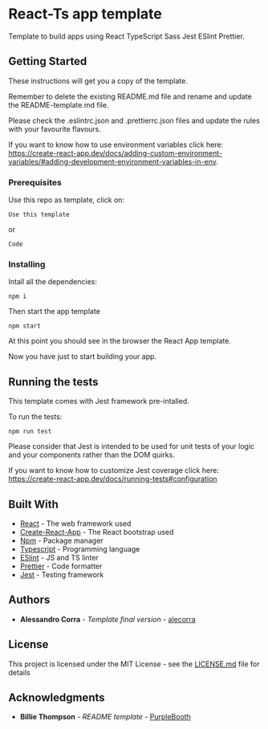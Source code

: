 # React-Ts app template

Template to build apps using React TypeScript Sass Jest ESlint Prettier.

## Getting Started

These instructions will get you a copy of the template.

Remember to delete the existing README.md file and rename and update the README-template.md file.

Please check the .eslintrc.json and .prettierrc.json files and update the rules with your favourite flavours.

If you want to know how to use environment variables click here: https://create-react-app.dev/docs/adding-custom-environment-variables/#adding-development-environment-variables-in-env.

### Prerequisites

Use this repo as template, click on:

```
Use this template
```

or

```
Code
```

### Installing

Intall all the dependencies:

```
npm i
```

Then start the app template

```
npm start
```

At this point you should see in the browser the React App template.

Now you have just to start building your app.

## Running the tests

This template comes with Jest framework pre-intalled.

To run the tests:

```
npm run test
```

Please consider that Jest is intended to be used for unit tests of your logic and your components rather than the DOM quirks.

If you want to know how to customize Jest coverage click here: https://create-react-app.dev/docs/running-tests#configuration

## Built With

* [React](https://reactjs.org/) - The web framework used
* [Create-React-App](https://create-react-app.dev/) - The React bootstrap used
* [Npm](https://www.npmjs.com/) - Package manager
* [Typescript](https://www.typescriptlang.org/) - Programming language
* [ESlint](https://eslint.org/) - JS and TS linter
* [Prettier](https://prettier.io/) - Code formatter
* [Jest](https://jestjs.io/) - Testing framework

## Authors

* **Alessandro Corra** - *Template final version* - [alecorra](https://github.com/alecorra)

## License

This project is licensed under the MIT License - see the [LICENSE.md](LICENSE.md) file for details

## Acknowledgments

* **Billie Thompson** - *README template* - [PurpleBooth](https://github.com/PurpleBooth)
